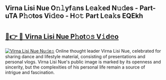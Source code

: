 ## Virna Lisi Nue O𝚗𝚕yf𝚊ns L𝚎a𝚔ed N𝚞𝚍es - Part-uTA P𝚑𝚘tos Vi𝚍𝚎o - H𝚘𝚝 Part L𝚎a𝚔s EQEkh

# <h2><a href="http://kf6p7j0.oniu.top/?m=Virna+Lisi+Nue">🔗👉 🔴 Virna Lisi Nue P𝚑ot𝚘𝚜 V𝚒d𝚎o</a></h2>

[![Virna Lisi Nue Nu𝚍e𝚜](https://i.imgur.com/0qMVB7G.gif)](http://kf6p7j0.oniu.top/?m=Virna+Lisi+Nue)
Online thought leader Virna Lisi Nue, celebrated for sharing dance and lifestyle material, consisting of presentations and personal vlogs. Virna Lisi Nue's public image is marked by its openness and sincerity, but the complexities of his personal life remain a source of intrigue and fascination.  
